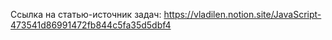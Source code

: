 Ссылка на статью-источник задач:
https://vladilen.notion.site/JavaScript-473541d86991472fb844c5fa35d5dbf4